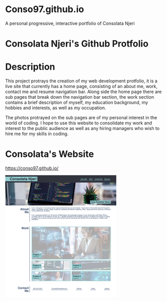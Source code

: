 # Conso97.github.io

A personal progressive, interactive portfolio of Consolata Njeri

#  Consolata Njeri's Github Protfolio  #

# Description #

This project protrays the creation of my web development protfolio, it is a live site that currently has a home page, consisting of an about me, work, contact me and resume navigation bar. Along side the home page there are sub pages that break down the navigation bar section, the work section contains a brief description of myself, my education background, my hobbies and interests, as well as my occupation. 

The photos protrayed on the sub pages are of my personal interest in the world of coding. I hope to use this website to consolidate my work and interest to the public audience as well as any hiring managers who wish to hire me for my skills in coding. 

# Consolata's Website #

https://conso97.github.io/

<img id="styledImage"
    src="css/Consolata's Portfolio.jpg" width="70%" height="70%"
    alt="Consolata's Portfolio"
  />